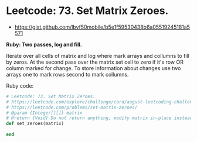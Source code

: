 # Leetcode: 73. Set Matrix Zeroes.

- https://gist.github.com/lbvf50mobile/b5e1f59530438b6a05519245181a5571

**Ruby: Two passes, log and fill.**

Iterate over all cells of matrix and log where mark arrays and collumns to fill by zeros. At the second pass over the matrix set cell to zero if it's row OR column marked for change. To store information about changes use two arrays one to mark rows second to mark collumns.

Ruby code:
```Ruby
# Leetcode: 73. Set Matrix Zeroes.
# https://leetcode.com/explore/challenge/card/august-leetcoding-challenge-2021/614/week-2-august-8th-august-14th/3888/
# https://leetcode.com/problems/set-matrix-zeroes/
# @param {Integer[][]} matrix
# @return {Void} Do not return anything, modify matrix in-place instead.
def set_zeroes(matrix)
    
end

```
